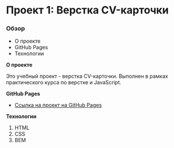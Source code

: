 # Проект 1: Верстка CV-карточки

### Обзор
* О проекте
* GitHub Pages
* Технологии

**О проекте**

Это учебный проект - верстка CV-карточки. Выполнен в рамках практического курса по верстке и JavaScript.

**GitHub Pages**

* [Ссылка на проект на GitHub Pages](https://ailushka.github.io/task-1/)

**Технологии**

1. HTML
2. CSS
3. BEM
